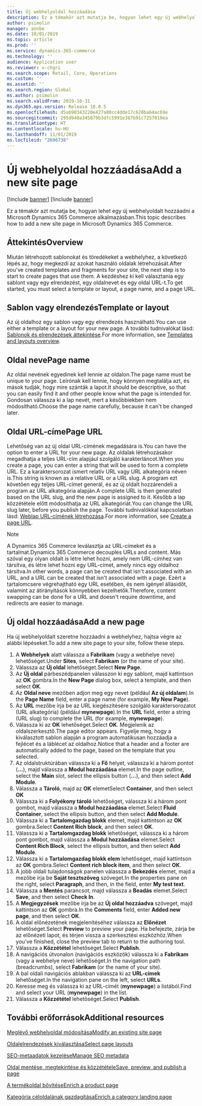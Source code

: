 ```yaml
---
title: Új webhelyoldal hozzáadása
description: Ez a témakör azt mutatja be, hogyan lehet egy új webhelyoldalt hozzáadni a Microsoft Dynamics 365 Commerce alkalmazásban.
author: psimolin
manager: annbe
ms.date: 10/01/2019
ms.topic: article
ms.prod: ''
ms.service: dynamics-365-commerce
ms.technology: ''
audience: Application user
ms.reviewer: v-chgri
ms.search.scope: Retail, Core, Operations
ms.custom: ''
ms.assetid: ''
ms.search.region: Global
ms.author: psimolin
ms.search.validFrom: 2019-10-31
ms.dyn365.ops.version: Release 10.0.5
ms.openlocfilehash: d5ab90343220e427a80cc4dde17c628ba64ac69e
ms.sourcegitcommit: 295d940a345879b3dfc5991e387b91c7257019ea
ms.translationtype: HT
ms.contentlocale: hu-HU
ms.lasthandoff: 11/01/2019
ms.locfileid: "2696738"
---
```

# <a name="add-a-new-site-page"></a><span data-ttu-id="8510f-103">Új webhelyoldal hozzáadása</span><span class="sxs-lookup"><span data-stu-id="8510f-103">Add a new site page</span></span>

[!include [banner](includes/preview-banner.md)]
[!include [banner](includes/banner.md)]

<span data-ttu-id="8510f-104">Ez a témakör azt mutatja be, hogyan lehet egy új webhelyoldalt hozzáadni a Microsoft Dynamics 365 Commerce alkalmazásban.</span><span class="sxs-lookup"><span data-stu-id="8510f-104">This topic describes how to add a new site page in Microsoft Dynamics 365 Commerce.</span></span>

## <a name="overview"></a><span data-ttu-id="8510f-105">Áttekintés</span><span class="sxs-lookup"><span data-stu-id="8510f-105">Overview</span></span>

<span data-ttu-id="8510f-106">Miután létrehozott sablonokat és töredékeket a webhelyhez, a következő lépés az, hogy megkezdi az azokat használó oldalak létrehozását.</span><span class="sxs-lookup"><span data-stu-id="8510f-106">After you've created templates and fragments for your site, the next step is to start to create pages that use them.</span></span> <span data-ttu-id="8510f-107">A kezdéshez ki kell választania egy sablont vagy egy elrendezést, egy oldalnevet és egy oldal URL-t.</span><span class="sxs-lookup"><span data-stu-id="8510f-107">To get started, you must select a template or layout, a page name, and a page URL.</span></span>

## <a name="template-or-layout"></a><span data-ttu-id="8510f-108">Sablon vagy elrendezés</span><span class="sxs-lookup"><span data-stu-id="8510f-108">Template or layout</span></span>

<span data-ttu-id="8510f-109">Az új oldalhoz egy sablon vagy egy elrendezés használható.</span><span class="sxs-lookup"><span data-stu-id="8510f-109">You can use either a template or a layout for your new page.</span></span> <span data-ttu-id="8510f-110">A további tudnivalókat lásd: [Sablonok és elrendezések áttekintése](templates-layouts-overview.md).</span><span class="sxs-lookup"><span data-stu-id="8510f-110">For more information, see [Templates and layouts overview](templates-layouts-overview.md).</span></span>

## <a name="page-name"></a><span data-ttu-id="8510f-111">Oldal neve</span><span class="sxs-lookup"><span data-stu-id="8510f-111">Page name</span></span>

<span data-ttu-id="8510f-112">Az oldal nevének egyedinek kell lennie az oldalon.</span><span class="sxs-lookup"><span data-stu-id="8510f-112">The page name must be unique to your page.</span></span> <span data-ttu-id="8510f-113">Leírónak kell lennie, hogy könnyen megtalálja azt, és mások tudják, hogy mire szánták a lapot.</span><span class="sxs-lookup"><span data-stu-id="8510f-113">It should be descriptive, so that you can easily find it and other people know what the page is intended for.</span></span> <span data-ttu-id="8510f-114">Gondosan válassza ki a lap nevét, mert a későbbiekben nem módosítható.</span><span class="sxs-lookup"><span data-stu-id="8510f-114">Choose the page name carefully, because it can't be changed later.</span></span>

## <a name="page-url"></a><span data-ttu-id="8510f-115">Oldal URL-címe</span><span class="sxs-lookup"><span data-stu-id="8510f-115">Page URL</span></span>

<span data-ttu-id="8510f-116">Lehetőség van az új oldal URL-címének megadására is.</span><span class="sxs-lookup"><span data-stu-id="8510f-116">You can have the option to enter a URL for your new page.</span></span> <span data-ttu-id="8510f-117">Az oldalak létrehozásakor megadhatja a teljes URL-cím alapjául szolgáló karakterláncot.</span><span class="sxs-lookup"><span data-stu-id="8510f-117">When you create a page, you can enter a string that will be used to form a complete URL.</span></span> <span data-ttu-id="8510f-118">Ez a karaktersorozat ismert relatív URL vagy URL alkategória néven is.</span><span class="sxs-lookup"><span data-stu-id="8510f-118">This string is known as a relative URL or a URL slug.</span></span> <span data-ttu-id="8510f-119">A program ezt követően egy teljes URL-címet generál, és az új oldalt hozzárendeli a program az URL alkategória alapján.</span><span class="sxs-lookup"><span data-stu-id="8510f-119">A complete URL is then generated based on the URL slug, and the new page is assigned to it.</span></span> <span data-ttu-id="8510f-120">Később a lap közzététele előtt módosíthatja az URL alkategóriát.</span><span class="sxs-lookup"><span data-stu-id="8510f-120">You can change the URL slug later, before you publish the page.</span></span> <span data-ttu-id="8510f-121">További tudnivalókkal kapcsolatban lásd: [Weblap URL-címének létrehozása](create-page-URL.md).</span><span class="sxs-lookup"><span data-stu-id="8510f-121">For more information, see [Create a page URL](create-page-URL.md).</span></span>

> [!NOTE]
> <span data-ttu-id="8510f-122">A Dynamics 365 Commerce leválasztja az URL-címeket és a tartalmat.</span><span class="sxs-lookup"><span data-stu-id="8510f-122">Dynamics 365 Commerce decouples URLs and content.</span></span> <span data-ttu-id="8510f-123">Más szóval egy olyan oldalt is létre lehet hozni, amely nem URL-címhez van társítva, és létre lehet hozni egy URL-címet, amely nincs egy oldalhoz társítva.</span><span class="sxs-lookup"><span data-stu-id="8510f-123">In other words, a page can be created that isn't associated with an URL, and a URL can be created that isn't associated with a page.</span></span> <span data-ttu-id="8510f-124">Ezért a tartalomcsere végrehajtható egy URL esetében, és nem igényel állásidőt, valamint az átirányítások könnyebben kezelhetők.</span><span class="sxs-lookup"><span data-stu-id="8510f-124">Therefore, content swapping can be done for a URL and doesn't require downtime, and redirects are easier to manage.</span></span>

## <a name="add-a-new-page"></a><span data-ttu-id="8510f-125">Új oldal hozzáadása</span><span class="sxs-lookup"><span data-stu-id="8510f-125">Add a new page</span></span>

<span data-ttu-id="8510f-126">Ha új webhelyoldalt szeretne hozzáadni a webhelyhez, hajtsa végre az alábbi lépéseket.</span><span class="sxs-lookup"><span data-stu-id="8510f-126">To add a new site page to your site, follow these steps.</span></span>

1. <span data-ttu-id="8510f-127">A **Webhelyek** alatt válassza a **Fabrikam** (vagy a webhelye neve) lehetőséget.</span><span class="sxs-lookup"><span data-stu-id="8510f-127">Under **Sites**, select **Fabrikam** (or the name of your site).</span></span>
1. <span data-ttu-id="8510f-128">Válassza az **Új oldal** lehetőséget.</span><span class="sxs-lookup"><span data-stu-id="8510f-128">Select **New Page**.</span></span>
1. <span data-ttu-id="8510f-129">Az **Új oldal** párbeszédpanelen válasszon ki egy sablont, majd kattintson az **OK** gombra.</span><span class="sxs-lookup"><span data-stu-id="8510f-129">In the **New Page** dialog box, select a template, and then select **OK**.</span></span>
1. <span data-ttu-id="8510f-130">Az **Oldal neve** mezőben adjon meg egy nevet (például **Az új oldalam**).</span><span class="sxs-lookup"><span data-stu-id="8510f-130">In the **Page Name** field, enter a page name (for example, **My New Page**).</span></span>
1. <span data-ttu-id="8510f-131">Az **URL** mezőbe írja be az URL kiegészítésére szolgáló karaktersorozatot (URL alkategória) (például **mynewpage**).</span><span class="sxs-lookup"><span data-stu-id="8510f-131">In the **URL** field, enter a string (URL slug) to complete the URL (for example, **mynewpage**).</span></span>
1. <span data-ttu-id="8510f-132">Válassza ki az **OK** lehetőséget.</span><span class="sxs-lookup"><span data-stu-id="8510f-132">Select **OK**.</span></span> <span data-ttu-id="8510f-133">Megjelenik az oldalszerkesztő.</span><span class="sxs-lookup"><span data-stu-id="8510f-133">The page editor appears.</span></span> <span data-ttu-id="8510f-134">Figyelje meg, hogy a kiválasztott sablon alapján a program automatikusan hozzáadja a fejlécet és a láblécet az oldalhoz.</span><span class="sxs-lookup"><span data-stu-id="8510f-134">Notice that a header and a footer are automatically added to the page, based on the template that you selected.</span></span>
1. <span data-ttu-id="8510f-135">Az oldalstruktúrában válassza ki a **Fő** helyet, válassza ki a három pontot (**…**), majd válassza a **Modul hozzáadása** elemet.</span><span class="sxs-lookup"><span data-stu-id="8510f-135">In the page outline, select the **Main** slot, select the ellipsis button (**...**), and then select **Add Module**.</span></span>
1. <span data-ttu-id="8510f-136">Válassza a **Tároló**, majd az **OK** elemet</span><span class="sxs-lookup"><span data-stu-id="8510f-136">Select **Container**, and then select **OK**</span></span>
1. <span data-ttu-id="8510f-137">Válassza ki a **Folyékony tároló** lehetőséget, válassza ki a három pont gombot, majd válassza a **Modul hozzáadása** elemet.</span><span class="sxs-lookup"><span data-stu-id="8510f-137">Select **Fluid Container**, select the ellipsis button, and then select **Add Module**.</span></span>
1. <span data-ttu-id="8510f-138">Válassza ki a **Tartalomgazdag blokk** elemet, majd kattintson az **OK** gombra.</span><span class="sxs-lookup"><span data-stu-id="8510f-138">Select **Content Rich block**, and then select **OK**.</span></span>
1. <span data-ttu-id="8510f-139">Válassza ki a **Tartalomgazdag blokk** lehetőséget, válassza ki a három pont gombot, majd válassza a **Modul hozzáadása** elemet.</span><span class="sxs-lookup"><span data-stu-id="8510f-139">Select **Content Rich Block**, select the ellipsis button, and then select **Add Module**.</span></span>
1. <span data-ttu-id="8510f-140">Válassza ki a **Tartalomgazdag blokk elem** lehetőséget, majd kattintson az **OK** gombra.</span><span class="sxs-lookup"><span data-stu-id="8510f-140">Select **Content rich block item**, and then select **OK**.</span></span>
1. <span data-ttu-id="8510f-141">A jobb oldali tulajdonságok panelen válassza a **Bekezdés** elemet, majd a mezőbe írja be **Saját tesztszöveg** szöveget.</span><span class="sxs-lookup"><span data-stu-id="8510f-141">In the properties pane on the right, select **Paragraph**, and then, in the field, enter **My test text**.</span></span>
1. <span data-ttu-id="8510f-142">Válassza a **Mentés** parancsot, majd válassza a **Beadás** elemet.</span><span class="sxs-lookup"><span data-stu-id="8510f-142">Select **Save**, and then select **Check In**.</span></span>
1. <span data-ttu-id="8510f-143">A **Megjegyzések** mezőbe írja be az **Új oldal hozzáadva** szöveget, majd kattintson az **OK** gombra.</span><span class="sxs-lookup"><span data-stu-id="8510f-143">In the **Comments** field, enter **Added new page**, and then select **OK**.</span></span>
1. <span data-ttu-id="8510f-144">A oldal előnézetének megjelenítéséhez válassza az **Előnézet** lehetőséget.</span><span class="sxs-lookup"><span data-stu-id="8510f-144">Select **Preview** to preview your page.</span></span> <span data-ttu-id="8510f-145">Ha befejezte, zárja be az előnézeti lapot, és térjen vissza a szerkesztési eszközhöz.</span><span class="sxs-lookup"><span data-stu-id="8510f-145">When you've finished, close the preview tab to return to the authoring tool.</span></span>
1. <span data-ttu-id="8510f-146">Válassza a **Közzététel** lehetőséget.</span><span class="sxs-lookup"><span data-stu-id="8510f-146">Select **Publish**.</span></span>
1. <span data-ttu-id="8510f-147">A navigációs útvonalon (navigációs eszközök) válassza ki a **Fabrikam** (vagy a webhelye neve) lehetőséget.</span><span class="sxs-lookup"><span data-stu-id="8510f-147">In the navigation path (breadcrumbs), select **Fabrikam** (or the name of your site).</span></span>
1. <span data-ttu-id="8510f-148">A bal oldali navigációs ablakban válassza ki az **URL-címek** lehetőséget.</span><span class="sxs-lookup"><span data-stu-id="8510f-148">In the navigation pane on the left, select **URLs**.</span></span>
1. <span data-ttu-id="8510f-149">Keresse meg és válassza ki az URL-címét (**mynewpage**) a listából.</span><span class="sxs-lookup"><span data-stu-id="8510f-149">Find and select your URL (**mynewpage**) in the list.</span></span>
1. <span data-ttu-id="8510f-150">Válassza a **Közzététel** lehetőséget.</span><span class="sxs-lookup"><span data-stu-id="8510f-150">Select **Publish**.</span></span>

## <a name="additional-resources"></a><span data-ttu-id="8510f-151">További erőforrások</span><span class="sxs-lookup"><span data-stu-id="8510f-151">Additional resources</span></span>

[<span data-ttu-id="8510f-152">Meglévő webhelyoldal módosítása</span><span class="sxs-lookup"><span data-stu-id="8510f-152">Modify an existing site page</span></span>](modify-existing-page.md)

[<span data-ttu-id="8510f-153">Oldalelrendezések kiválasztása</span><span class="sxs-lookup"><span data-stu-id="8510f-153">Select page layouts</span></span>](select-page-layouts.md)

[<span data-ttu-id="8510f-154">SEO-metaadatok kezelése</span><span class="sxs-lookup"><span data-stu-id="8510f-154">Manage SEO metadata</span></span>](manage-seo-metadata.md)

[<span data-ttu-id="8510f-155">Oldal mentése, megtekintése és közzététele</span><span class="sxs-lookup"><span data-stu-id="8510f-155">Save, preview, and publish a page</span></span>](save-preview-publish-page.md)

[<span data-ttu-id="8510f-156">A termékoldal bővítése</span><span class="sxs-lookup"><span data-stu-id="8510f-156">Enrich a product page</span></span>](enrich-product-page.md)

[<span data-ttu-id="8510f-157">Kategória céloldalának gazdagítása</span><span class="sxs-lookup"><span data-stu-id="8510f-157">Enrich a category landing page</span></span>](enrich-category-page.md)

